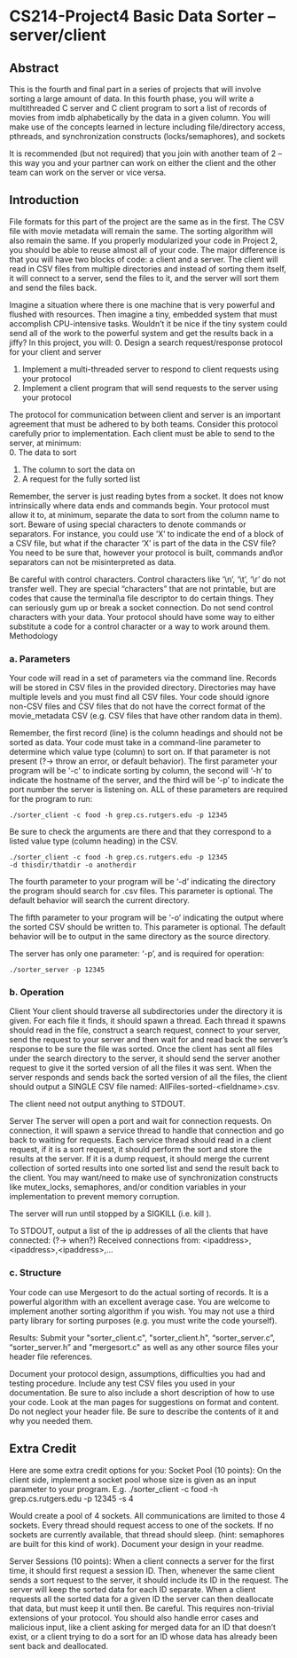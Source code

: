 # CS214-Project4 Basic Data Sorter – server/client

 
## Abstract
This is the fourth and final part in a series of projects that will involve sorting a large amount of data. In this fourth phase, you will write a multithreaded C server and C client program to sort a list of records of movies from imdb alphabetically by the data in a given column. You will make use of the concepts learned in lecture including file/directory access, pthreads, and synchronization constructs (locks/semaphores), and sockets
 
It is recommended (but not required) that you join with another team of 2 – this way you and your partner can work on either the client and the other team can work on the server or vice versa.
 
 
## Introduction
File formats for this part of the project are the same as in the first. The CSV file with movie metadata will remain the same. The sorting algorithm will also remain the same. If you properly modularized your code in Project 2, you should be able to reuse almost all of your code. The major difference is that you will have two blocks of code: a client and a server. The client will read in CSV files from multiple directories and instead of sorting them itself, it will connect to a server, send the files to it, and the server will sort them and send the files back.
 
Imagine a situation where there is one machine that is very powerful and flushed with resources. Then imagine a tiny, embedded system that must accomplish CPU-intensive tasks. Wouldn’t it be nice if the tiny system could send all of the work to the powerful system and get the results back in a jiffy? In this project, you will:
0. Design a search request/response protocol for your client and server
1. Implement a multi-threaded server to respond to client requests using your protocol
2. Implement a client program that will send requests to the server using your protocol
 
The protocol for communication between client and server is an important agreement that must be adhered to by both teams. Consider this protocol carefully prior to implementation. Each client must be able to send to the server, at minimum:      
0. The data to sort
1. The column to sort the data on
2. A request for the fully sorted list
 
Remember, the server is just reading bytes from a socket. It does not know intrinsically where data ends and commands begin. Your protocol must allow it to, at minimum, separate the data to sort from the column name to sort. Beware of using special characters to denote commands or separators. For instance, you could use ‘X’ to indicate the end of a block of a CSV file, but what if the character ‘X’ is part of the data in the CSV file? You need to be sure that, however your protocol is built, commands and\or separators can not be misinterpreted as data.
 
Be careful with control characters. Control characters like ‘\n’, ‘\t’, ‘\r’ do not transfer well. They are special “characters” that are not printable, but are codes that cause the terminal\a file descriptor to do certain things. They can seriously gum up or break a socket connection. Do not send control characters with your data. Your protocol should have some way to either substitute a code for a control character or a way to work around them.
Methodology
### a. Parameters
Your code will read in a set of parameters via the command line. Records will be stored in CSV files in the provided directory. Directories may have multiple levels and you must find all CSV files. Your code should ignore non-CSV files and CSV files that do not have the correct format of the movie_metadata CSV (e.g. CSV files that have other random data in them).
 
Remember, the first record (line) is the column headings and should not be sorted as data. Your code must take in a command-line parameter to determine which value type (column) to sort on. If that parameter is not present (?-> throw an error, or default behavior). The first parameter your program will be '-c' to indicate sorting by column, the second will ‘-h‘ to indicate the hostname of the server, and the third will be ‘-p’ to indicate the port number the server is listening on. ALL of these parameters are required for the program to run:
 
    ./sorter_client -c food -h grep.cs.rutgers.edu -p 12345
 
Be sure to check the arguments are there and that they correspond to a listed value type (column heading) in the CSV.
 
    ./sorter_client -c food -h grep.cs.rutgers.edu -p 12345
    -d thisdir/thatdir -o anotherdir
 
The fourth parameter to your program will be ‘-d’ indicating the directory the program should search for .csv files. This parameter is optional. The default behavior will search the current directory.
 
The fifth parameter to your program will be ‘-o’ indicating the output where the sorted CSV should be written to. This parameter is optional. The default behavior will be to output in the same directory as the source directory.
 
The server has only one parameter: ‘-p’, and is required for operation:
 
    ./sorter_server -p 12345
 
 
### b. Operation
 
Client
Your client should traverse all subdirectories under the directory it is given. For each file it finds, it should spawn a thread. Each thread it spawns should read in the file, construct a search request, connect to your server, send the request to your server and then wait for and read back the server’s response to be sure the file was sorted. Once the client has sent all files under the search directory to the server, it should send the server another request to give it the sorted version of all the files it was sent. When the server responds and sends back the sorted version of all the files, the client should output a SINGLE  CSV file named:
                AllFiles-sorted-\<fieldname\>.csv.
 
The client need not output anything to STDOUT.
 
 
Server
The server will open a port and wait for connection requests. On connection, it will spawn a service thread to handle that connection and go back to waiting for requests. Each service thread should read in a client request, if it is a sort request, it should perform the sort and store the results at the server. If it is a dump request, it should merge the current collection of sorted results into one sorted list and send the result back to the client. You may want/need to make use of synchronization constructs like mutex_locks, semaphores, and/or condition variables in your implementation to prevent memory corruption.
 
The server will run until stopped by a SIGKILL (i.e. kill <pid of server>).
 
To STDOUT, output a list of the ip addresses of all the clients that have connected: (?-> when?)
Received connections from: \<ipaddress\>,\<ipaddress\>,\<ipaddress\>,…
 
 
### c. Structure
Your code can use Mergesort to do the actual sorting of records. It is a powerful algorithm with an excellent average case. You are welcome to implement another sorting algorithm if you wish. You may not use a third party library for sorting purposes (e.g. you must write the code yourself).
 
 
Results:
Submit your "sorter_client.c", "sorter_client.h", “sorter_server.c”, “sorter_server.h” and "mergesort.c" as well as any other source files your header file references.
 
Document your protocol design, assumptions, difficulties you had and testing procedure. Include any test CSV files you used in your documentation. Be sure to also include a short description of how to use your code. Look at the man pages for suggestions on format and content. Do not neglect your header file. Be sure to describe the contents of it and why you needed them.
 
## Extra Credit
Here are some extra credit options for you:
Socket Pool (10 points):
On the client side, implement a socket pool whose size is given as an input parameter to your program. E.g. ./sorter_client -c food -h grep.cs.rutgers.edu -p 12345 -s 4
 
Would create a pool of 4 sockets. All communications are limited to those 4 sockets. Every thread should request access to one of the sockets. If no sockets are currently available, that thread should sleep. (hint: semaphores are built for this kind of work). Document your design in your readme.
 
Server Sessions (10 points):
When a client connects a server for the first time, it should first request a session ID. Then, whenever the same client sends a sort request to the server, it should include its ID in the request. The server will keep the sorted data for each ID separate. When a client requests all the sorted data for a given ID the server can then deallocate that data, but must keep it until then. Be careful. This requires non-trivial extensions of your protocol. You should also handle error cases and malicious input, like a client asking for merged data for an ID that doesn’t exist, or a client trying to do a sort for an ID whose data has already been sent back and deallocated.